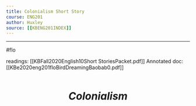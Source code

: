 ```yaml
---
title: Colonialism Short Story 
course: ENG201
author: Huxley 
source: [[KBENG201INDEX]] 
---
```


---

#flo 

readings: [[KBFall2020English10Short StoriesPacket.pdf]]
Annotated doc: [[KBe2020eng201floBirdDreamingBaobab0.pdf]]

```
```
# $$Colonialism$$ 


































